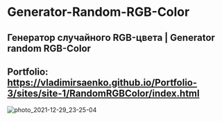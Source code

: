 # Generator-Random-RGB-Color

## Генератор случайного RGB-цвета | Generator random RGB-Color

## Portfolio: https://vladimirsaenko.github.io/Portfolio-3/sites/site-1/RandomRGBColor/index.html

![photo_2021-12-29_23-25-04](https://user-images.githubusercontent.com/56477695/147710089-9d3e4d02-fd91-4289-b790-4cc8bcfbef9e.jpg)
